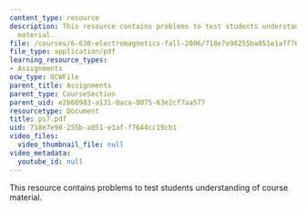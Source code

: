 ```yaml
---
content_type: resource
description: This resource contains problems to test students understanding of course
  material.
file: /courses/6-630-electromagnetics-fall-2006/718e7e98255ba051e1aff7644cc19cb1_ps7.pdf
file_type: application/pdf
learning_resource_types:
- Assignments
ocw_type: OCWFile
parent_title: Assignments
parent_type: CourseSection
parent_uid: e2b60983-a131-0aca-8075-63e2cf7aa577
resourcetype: Document
title: ps7.pdf
uid: 718e7e98-255b-a051-e1af-f7644cc19cb1
video_files:
  video_thumbnail_file: null
video_metadata:
  youtube_id: null
---
```

This resource contains problems to test students understanding of course material.

